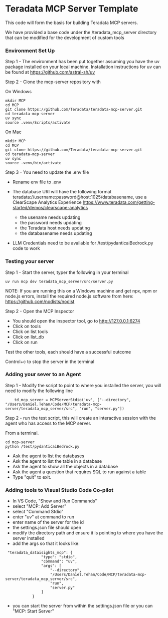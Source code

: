 
# Teradata MCP Server Template

This code will form the basis for building Teradata MCP servers.

We have provided a base code under the /teradata_mcp_server directory that can be modified for the development of custom tools



### Environment Set Up
Step 1 - The environment has been put together assuming you have the uv package installed on your local machine.  Installation instructions for uv can be found at https://github.com/astral-sh/uv 

Step 2 - Clone the mcp-server repository with 

On Windows
```
mkdir MCP
cd MCP
git clone https://github.com/Teradata/teradata-mcp-server.git
cd teradata-mcp-server
uv sync
source .venv/Scripts/activate
```

On Mac
```
mkdir MCP
cd MCP
git clone https://github.com/Teradata/teradata-mcp-server.git
cd teradata-mcp-server
uv sync
source .venv/bin/activate
```

Step 3 - You need to update the .env file
- Rename env file to .env 
- The database URI will have the following format  teradata://username:password@host:1025/databasename, use a ClearScape Analytics Experience https://www.teradata.com/getting-started/demos/clearscape-analytics
    - the usename needs updating
    - the password needs updating
    - the Teradata host needs updating
    - the databasename needs updating

- LLM Credentials need to be available for /test/pydanticaiBedrock.py code to work

### Testing your server
Step 1 - Start the server, typer the following in your terminal
```
uv run mcp dev teradata_mcp_server/src/server.py
```
NOTE: If you are running this on a Windows machine and get npx, npm or node.js errors, install the required node.js software from here: https://github.com/nodists/nodist

Step 2 - Open the MCP Inspector
- You should open the inspector tool, go to http://127.0.0.1:6274 
- Click on tools
- Click on list tools
- Click on list_db
- Click on run

Test the other tools, each should have a successful outcome

Control+c to stop the server in the terminal

### Adding your sever to an Agent
Step 1 - Modify the script to point to where you installed the server, you will need to modify the following line
```
    td_mcp_server = MCPServerStdio('uv', ["--directory", "/Users/Daniel.Tehan/Code/MCP/teradata-mcp-server/teradata_mcp_server/src", "run", "server.py"])
```

Step 2 - run the test script, this will create an interactive session with the agent who has access to the MCP server.  

From a terminal.
```
cd mcp-server
python /test/pydanticaiBedrock.py
```

- Ask the agent to list the databases
- Ask the agent to list the table in a database
- Ask the agent to show all the objects in a database
- Ask the agent a question that requires SQL to run against a table
- Type "quit" to exit.

### Adding tools to Visual Studio Code Co-pilot
- In VS Code, "Show and Run Commands"
- select "MCP: Add Server"
- select "Command Stdio"
- enter "uv" at command to run
- enter name of the server for the id
- the settings.json file should open
- modify the directory path and ensure it is pointing to where you have the server installed
- add the args so that it looks like:
```
 "teradata_dataisights_mcp": {
                "type": "stdio",
                "command": "uv",
                "args": [
                    "--directory",
                    "/Users/Daniel.Tehan/Code/MCP/teradata-mcp-server/teradata_mcp_server/src",
                    "run",
                    "server.py"
                ]
            }
```
- you can start the server from within the settings.json file or you can "MCP: Start Server"

  

  
